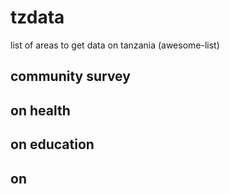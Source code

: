 # tzdata
list of areas to get data on tanzania (awesome-list)

## community survey

## on health 

## on education

## on 
